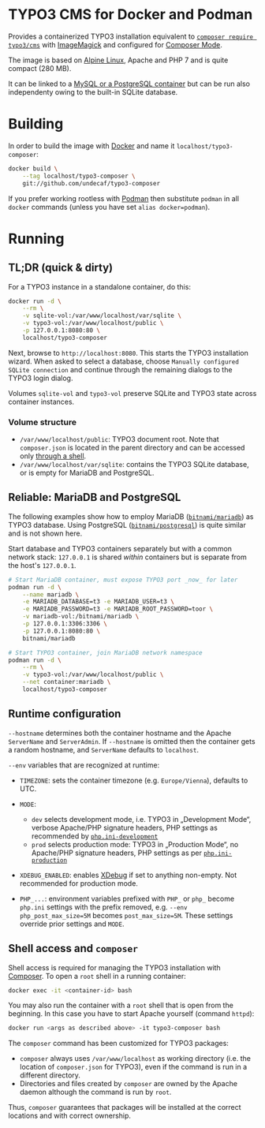 # TYPO3 CMS for Docker and Podman

Provides a containerized TYPO3 installation equivalent to
[`composer require typo3/cms`](https://packagist.org/packages/typo3/cms) with
[ImageMagick](https://www.imagemagick.org/) and configured for
[Composer Mode](https://wiki.typo3.org/Composer#Composer_Mode).

The image is based on [Alpine Linux](https://alpinelinux.org/), Apache and
PHP&nbsp;7 and is quite compact (280&nbsp;MB).

It can be linked to a
[MySQL or a PostgreSQL container](#reliable-mariadb-and-postgresql)
but can be run also independenty owing to the built-in SQLite database.

# Building

In order to build the image with [Docker](https://www.docker.com/) and name it
`localhost/typo3-composer`:

```bash
docker build \
    --tag localhost/typo3-composer \
    git://github.com/undecaf/typo3-composer
```

If you prefer working rootless with [Podman](https://podman.io/) then substitute `podman` in all `docker` commands (unless you have set `alias docker=podman`).


# Running

## TL;DR (quick & dirty)

For a TYPO3 instance in a standalone container, do this:
```bash
docker run -d \
    --rm \
    -v sqlite-vol:/var/www/localhost/var/sqlite \
    -v typo3-vol:/var/www/localhost/public \
    -p 127.0.0.1:8080:80 \
    localhost/typo3-composer
```

Next, browse to `http://localhost:8080`. This starts the TYPO3 installation wizard. 
When asked to select a database, choose `Manually configured SQLite connection` and
continue through the remaining dialogs to the TYPO3 login dialog.

Volumes `sqlite-vol` and `typo3-vol` preserve SQLite and TYPO3 state across
container instances.

### Volume structure

-   `/var/www/localhost/public`: TYPO3 document root. Note that
    `composer.json` is located in the parent directory and can be accessed only [through a shell](#shell-access-and-composer).
-   `/var/www/localhost/var/sqlite`: contains the TYPO3 SQLite database, or is empty
    for MariaDB and PostgreSQL.

## Reliable: MariaDB and PostgreSQL

The following examples show how to employ MariaDB
([`bitnami/mariadb`](https://hub.docker.com/r/bitnami/mariadb)) as TYPO3
database. Using PostgreSQL ([`bitnami/postgresql`](https://hub.docker.com/r/bitnami/postgresql)) is quite similar and is not shown here.

Start database and TYPO3 containers separately but with a common network
stack: `127.0.0.1` is shared _within_ containers but is separate from the host's
`127.0.0.1`.

```bash
# Start MariaDB container, must expose TYPO3 port _now_ for later
podman run -d \
    --name mariadb \
    -e MARIADB_DATABASE=t3 -e MARIADB_USER=t3 \
    -e MARIADB_PASSWORD=t3 -e MARIADB_ROOT_PASSWORD=toor \
    -v mariadb-vol:/bitnami/mariadb \
    -p 127.0.0.1:3306:3306 \
    -p 127.0.0.1:8080:80 \
    bitnami/mariadb

# Start TYPO3 container, join MariaDB network namespace
podman run -d \
    --rm \
    -v typo3-vol:/var/www/localhost/public \
    --net container:mariadb \
    localhost/typo3-composer
```


## Runtime configuration

`--hostname` determines both the container hostname and the Apache `ServerName` and `ServerAdmin`.
If `--hostname` is omitted then the container gets a random hostname, and `ServerName` 
defaults to `localhost`.

`--env` variables that are recognized at runtime:

-   `TIMEZONE`: sets the container timezone (e.g. `Europe/Vienna`), defaults to UTC.

-   `MODE`:
    -   `dev` selects development mode, i.e. TYPO3 in „Development Mode“, 
        verbose Apache/PHP signature headers, PHP settings as recommended by
        [`php.ini-development`](https://github.com/php/php-src/blob/master/php.ini-development)
    -   `prod` selects production mode: TYPO3 in „Production Mode“, no Apache/PHP
        signature headers, PHP settings as per
        [`php.ini-production`](https://github.com/php/php-src/blob/master/php.ini-production)

-   `XDEBUG_ENABLED`: enables [XDebug](https://xdebug.org/) if set to anything
    non-empty. Not recommended for production mode.

-   `PHP_...`: environment variables prefixed with `PHP_` or `php_` become `php.ini`
    settings with the prefix removed, e.g. `--env php_post_max_size=5M` becomes 
    `post_max_size=5M`. These settings override prior settings and `MODE`.


## Shell access and `composer`

Shell access is required for managing the TYPO3 installation with
[Composer](https://wiki.typo3.org/Composer). To open a `root` shell
in a running container:
```bash
docker exec -it <container-id> bash
```

You may also run the container with a `root` shell that is open from the beginning.
In this case you have to start Apache yourself (command `httpd`):
```bash
docker run <args as described above> -it typo3-composer bash
```

The `composer` command has been customized for TYPO3 packages:
-   `composer` always uses `/var/www/localhost` as working directory
    (i.e. the location of `composer.json` for TYPO3), 
    even if the command is run in a different directory.
-   Directories and files created by `composer` are owned by the Apache daemon
    although the command is run by `root`.

Thus, `composer` guarantees that packages will be installed at the correct locations
and with correct ownership.
